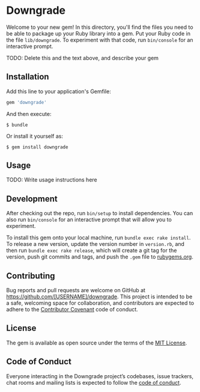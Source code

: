 # Downgrade

Welcome to your new gem! In this directory, you'll find the files you need to be able to package up your Ruby library into a gem. Put your Ruby code in the file `lib/downgrade`. To experiment with that code, run `bin/console` for an interactive prompt.

TODO: Delete this and the text above, and describe your gem

## Installation

Add this line to your application's Gemfile:

```ruby
gem 'downgrade'
```

And then execute:

    $ bundle

Or install it yourself as:

    $ gem install downgrade

## Usage

TODO: Write usage instructions here

## Development

After checking out the repo, run `bin/setup` to install dependencies. You can also run `bin/console` for an interactive prompt that will allow you to experiment.

To install this gem onto your local machine, run `bundle exec rake install`. To release a new version, update the version number in `version.rb`, and then run `bundle exec rake release`, which will create a git tag for the version, push git commits and tags, and push the `.gem` file to [rubygems.org](https://rubygems.org).

## Contributing

Bug reports and pull requests are welcome on GitHub at https://github.com/[USERNAME]/downgrade. This project is intended to be a safe, welcoming space for collaboration, and contributors are expected to adhere to the [Contributor Covenant](http://contributor-covenant.org) code of conduct.

## License

The gem is available as open source under the terms of the [MIT License](https://opensource.org/licenses/MIT).

## Code of Conduct

Everyone interacting in the Downgrade project’s codebases, issue trackers, chat rooms and mailing lists is expected to follow the [code of conduct](https://github.com/[USERNAME]/downgrade/blob/master/CODE_OF_CONDUCT.md).
